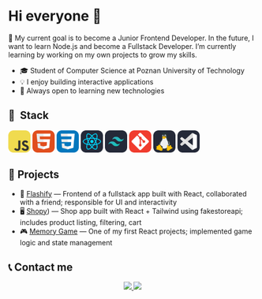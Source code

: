 

<h1>Hi everyone 👋</h1>
<p>🎯 My current goal is to become a Junior Frontend Developer.  
In the future, I want to learn Node.js and become a Fullstack Developer.  
I’m currently learning by working on my own projects to grow my skills.  </p>

- 🎓 Student of Computer Science at Poznan University of Technology
- 💡 I enjoy building interactive applications  
- 🌱 Always open to learning new technologies  





<h2> 🚀 &nbsp;Stack</h2>
<p align="left">
  

<img src="https://github.com/tandpfun/skill-icons/blob/main/icons/JavaScript.svg" alt="javascript" width="45" height="45"/>
<img src="https://github.com/tandpfun/skill-icons/blob/main/icons/HTML.svg" alt="html" width="45" height="45"/>
<img src="https://github.com/tandpfun/skill-icons/blob/main/icons/CSS.svg" alt="css" width="45" height="45"/>
<img src="https://github.com/tandpfun/skill-icons/blob/main/icons/React-Dark.svg" alt="react" width="45" height="45"/>
<img src="https://github.com/tandpfun/skill-icons/blob/main/icons/TailwindCSS-Dark.svg" alt="tailwind" width="45" height="45"/>
<img src="https://github.com/tandpfun/skill-icons/blob/main/icons/Git.svg" alt="git" width="45" height="45"/>
<img src="https://github.com/tandpfun/skill-icons/blob/main/icons/Linux-Dark.svg" alt="linux" width="45" height="45"/>
<img src="https://github.com/tandpfun/skill-icons/blob/main/icons/VSCode-Dark.svg" alt="vsc" width="45" height="45"/>



</p>

<h2>📂 Projects</h2>

- 📝 [Flashify](https://github.com/husarixxx/Flashify) — Frontend of a fullstack app built with React, collaborated with a friend; responsible for UI and interactivity  
- 🖥️ [Shopy](https://github.com/dawidtt/shopy)) — Shop app built with React + Tailwind using fakestoreapi; includes product listing, filtering, cart
- 🎮 [Memory Game](https://github.com/dawidtt/memory-game) — One of my first React projects; implemented game logic and state management

<h2>📞 Contact me</h2>
<div align="center">
  <a href="mailto:dawid.gorszka@gmail.com">
    <img src="https://img.shields.io/badge/Gmail-333333?style=for-the-badge&logo=gmail&logoColor=red" />
  </a>
  <a href="https://linkedin.com/" target="_blank">
    <img src="https://img.shields.io/badge/LinkedIn-0077B5?style=for-the-badge&logo=linkedin&logoColor=white" target="_blank" />
  </a>
</div>


<!--
**dawidtt/dawidtt** is a ✨ _special_ ✨ repository because its `README.md` (this file) appears on your GitHub profile.

Here are some ideas to get you started:

- 🔭 I’m currently working on ...
- 🌱 I’m currently learning ...
- 👯 I’m looking to collaborate on ...
- 🤔 I’m looking for help with ...
- 💬 Ask me about ...
- 📫 How to reach me: ...
- 😄 Pronouns: ...
- ⚡ Fun fact: ...
-->
